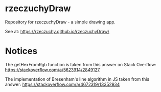 # rzeczuchyDraw

Repository for rzeczuchyDraw - a simple drawing app.

See at: https://rzeczuchy.github.io/rzeczuchyDraw/

# Notices

The getHexFromRgb function is taken from this answer on Stack Overflow:
https://stackoverflow.com/a/5623914/2849127

The implementation of Bresenham's line algorithm in JS taken from this answer:
https://stackoverflow.com/a/4672319/13352934
